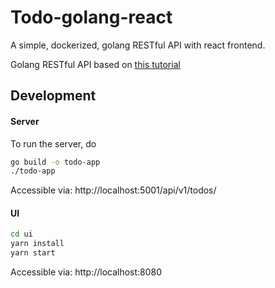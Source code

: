 # Todo-golang-react

A simple, dockerized, golang RESTful API with react frontend.

Golang RESTful API based on [this tutorial](https://medium.com/@thedevsaddam/build-restful-api-service-in-golang-using-gin-gonic-framework-85b1a6e176f3)

## Development

#### Server

To run the server, do

```bash
go build -o todo-app
./todo-app
```

Accessible via: http://localhost:5001/api/v1/todos/

#### UI

```bash
cd ui
yarn install
yarn start
```

Accessible via: http://localhost:8080
